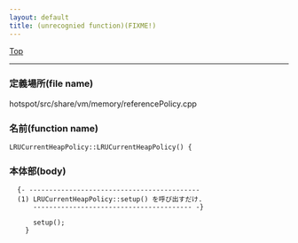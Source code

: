 ```yaml
---
layout: default
title: (unrecognied function)(FIXME!)
---
```

[Top](../index.html)

--- 
### 定義場所(file name)
hotspot/src/share/vm/memory/referencePolicy.cpp

### 名前(function name)
```
LRUCurrentHeapPolicy::LRUCurrentHeapPolicy() {
```

### 本体部(body)
```
  {- -------------------------------------------
  (1) LRUCurrentHeapPolicy::setup() を呼び出すだけ.
      ---------------------------------------- -}

	  setup();
	}
	
```


